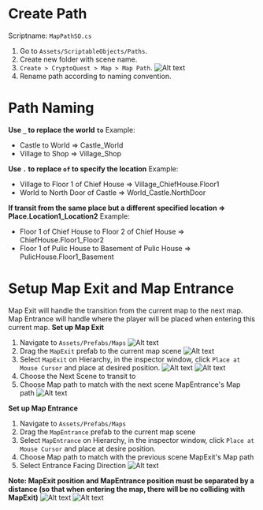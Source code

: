 # Create Path

Scriptname: `MapPathSO.cs`

1. Go to `Assets/ScriptableObjects/Paths`.
2. Create new folder with scene name.
3. `Create > CryptoQuest > Map > Map Path`.
   ![Alt text](image-2.png)
4. Rename path according to naming convention.

# Path Naming

**Use `_` to replace the world `to`**
Example:

- Castle to World => Castle_World
- Village to Shop => Village_Shop

**Use `.` to replace `of` to specify the location**
Example:

- Village to Floor 1 of Chief House => Village_ChiefHouse.Floor1
- World to North Door of Castle => World_Castle.NorthDoor

**If transit from the same place but a different specified location => Place.Location1_Location2**
Example:

- Floor 1 of Chief House to Floor 2 of Chief House => ChiefHouse.Floor1_Floor2
- Floor 1 of Pulic House to Basement of Pulic House => PulicHouse.Floor1_Basement

# Setup Map Exit and Map Entrance

Map Exit will handle the transition from the current map to the next map.
Map Entrance will handle where the player will be placed when entering this current map.
**Set up Map Exit**

1. Navigate to `Assets/Prefabs/Maps`
   ![Alt text](image-3.png)
2. Drag the `MapExit` prefab to the current map scene
   ![Alt text](image-4.png)
3. Select `MapExit` on Hierarchy, in the inspector window, click `Place at Mouse Cursor` and place at desired position.
   ![Alt text](image-5.png)
   ![Alt text](image-6.png)
4. Choose the Next Scene to transit to
5. Choose Map path to match with the next scene MapEntrance's Map path
   ![Alt text](image-7.png)

**Set up Map Entrance**

1. Navigate to `Assets/Prefabs/Maps`
2. Drag the `MapEntrance` prefab to the current map scene
3. Select `MapEntrance` on Hierarchy, in the inspector window, click `Place at Mouse Cursor` and place at desire position.
4. Choose Map path to match with the previous scene MapExit's Map path
5. Select Entrance Facing Direction
   ![Alt text](image-8.png)

**Note:
MapExit position and MapEntrance position must be separated by a distance (so that when entering the map, there will be no colliding with MapExit)**
![Alt text](image-9.png)
![Alt text](image-10.png)
